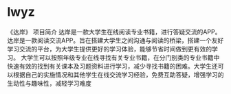 # lwyz
《达岸》
项目简介
达岸是一款大学生在线阅读专业书籍，进行答疑交流的APP。
达岸是一款阅读交流APP。旨在搭建大学生之间沟通与阅读的桥梁，搭建一个友好学习交流的平台，为大学生提供更好的学习体验，能够节省时间做到更有效的学习。
大学生可以按照年级专业在线寻找有关专业书籍，在分门别类的专业书籍中快速有效的找到有关课本及习题资料进行学习，减少寻找书籍的困难。大学生还可以根据自己的实施情况和其他学生在线交流学习经验，免费互助答疑，增强学习的生动性与趣味性，减轻学习难度
